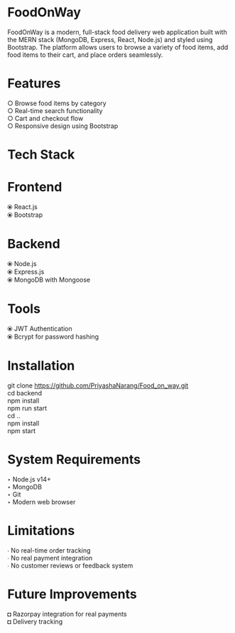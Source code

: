# FoodOnWay
FoodOnWay is a modern, full-stack food delivery web application built with the MERN stack (MongoDB, Express, React, Node.js) and styled using Bootstrap. The platform allows users to browse a variety of food items, add food items to their cart, and place orders seamlessly.
# Features
○ Browse food items by category<br>
○ Real-time search functionality<br>
○ Cart and checkout flow<br>
○ Responsive design using Bootstrap
# Tech Stack
# Frontend
⦿ React.js<br>
⦿ Bootstrap<br>
# Backend
⦿ Node.js<br>
⦿ Express.js<br>
⦿ MongoDB with Mongoose
# Tools
⦿ JWT Authentication<br>
⦿ Bcrypt for password hashing<br>
# Installation
git clone https://github.com/PriyashaNarang/Food_on_way.git<br>
cd backend<br>
npm install<br>
npm run start<br>
cd ..<br>
npm install<br>
npm start<br>
# System Requirements
‣ Node.js v14+<br>
‣ MongoDB<br>
‣ Git<br>
‣ Modern web browser<br>
# Limitations
∙ No real-time order tracking<br>
∙ No real payment integration<br>
∙ No customer reviews or feedback system<br>
# Future Improvements
◘ Razorpay integration for real payments<br>
◘ Delivery tracking<br>
